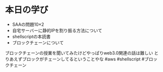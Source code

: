 # 本日の学び
- SAAの問題10×2
- 自宅サーバーに静的IPを割り振る方法について
- shellscriptの本読書
- ブロックチェーンについて

ブロックチェーンの授業を聞いてみたけどやっぱりweb3.0関連の話は難しい
とりあえずブロックがチェーンしてるということやな
#aws #shellscript #ブロックチェーン
